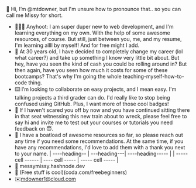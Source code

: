 👋 Hi, I’m @mtdowner, but I'm unsure how to pronounce that.. so you can call me Missy for short. 
- 👩🏻‍💻 Anyhoot: I am super duper new to web development, and I'm learning everything on my own. With the help of some awesome resources, of course. But still, just between you, me, and my resume, I'm learning allll by myself! And for free might I add.
- 💽 At 30 years old, I have decided to completely change my career (lol what career?) and take up something I know very little bit about. But hey, have you seen the kind of cash you could be rolling around in? But then again, have you seen how much it costs for some of these bootcamps? That's why I'm going the whole teaching-myself-how-to-code thing.
- ⌨️ I’m looking to collaborate on easy projects, and I mean easy. I'm talking projects a third grader can do. I'd really like to stop being confused using GitHub. Plus, I want more of those cool badges!  
- 🎒 If I haven't scared you off by now and you have continued sitting there in that seat witnessing this new train about to wreck, please feel free to say hi and invite me to test out your courses or tutorials you need feedback on 😇.
- 🚢 I have a boatload of awesome resources so far, so please reach out any time if you need some recommendations. At the same time, if you have any recommendations, I'd love to add them with a thank you next to your name.
| ----heading-- | ---heading---| ----heading----- |
| ----- cell ------ | ---- cell ----- | ----- cell ----- |
- 📝 <URL> messymissy.hashnode.dev </URL>
- 📕 (Free stuff is cool)(coda.com/freebeginners)
- ✉️mdowner1@cloud.com
